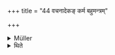 +++
title = "44 वचनादेकङ् कर्म बहुमन्त्रम्"

+++

<details><summary>Müller</summary>

When it is expressly stated, one sacrificial act may be accompanied by many hymns.

#####  Commentary

Thus we read, 'He takes the Abhri, the hoe, with four Mantras.'
</details>

<details><summary>थिते</summary>

वचनादेकं कर्म बहुमन्त्रम् ४४
</details>
